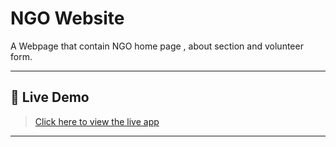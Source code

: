 # NGO Website

A Webpage that contain NGO home page , about section and volunteer form.

---

## 🔗 Live Demo

> [Click here to view the live app](https://ngo-website-pbwc.onrender.com/) 

---



